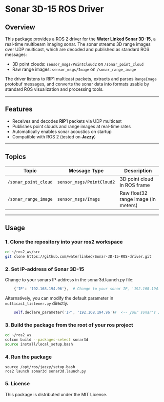 # Sonar 3D-15 ROS Driver

## Overview

This package provides a ROS 2 driver for the **Water Linked Sonar 3D-15**, a real-time multibeam imaging sonar. The sonar streams 3D range images over UDP multicast, which are decoded and published as standard ROS messages:

- 3D point clouds: `sensor_msgs/PointCloud2` on `/sonar_point_cloud`
- Raw range images: `sensor_msgs/Image` on `/sonar_range_image`

The driver listens to RIP1 multicast packets, extracts and parses `RangeImage` protobuf messages, and converts the sonar data into formats usable by standard ROS visualization and processing tools.

---

## Features

- Receives and decodes **RIP1** packets via UDP multicast
- Publishes point clouds and range images at real-time rates
- Automatically enables sonar acoustics on startup
- Compatible with ROS 2 (tested on **Jazzy**)

---

## Topics

| Topic               | Message Type              | Description                        |
|--------------------|---------------------------|------------------------------------|
| `/sonar_point_cloud` | `sensor_msgs/PointCloud2` | 3D point cloud in ROS frame        |
| `/sonar_range_image` | `sensor_msgs/Image`       | Raw float32 range image (in meters) |

---

## Usage

### 1. Clone the repository into your ros2 workspace

```bash
cd ~/ros2_ws/src
git clone https://github.com/waterlinked/Sonar-3D-15-ROS-driver.git
```

### 2. Set IP-address of Sonar 3D-15

Change to your sonars IP-address in the sonar3d.launch.py file:

```python
    {'IP': '192.168.194.96'},  # Change to your sonar IP, '192.168.194.96' is the fallback ip.
```
Alternatively, you can modify the default parameter in `multicast_listener.py` directly.

```python
    self.declare_parameter('IP', '192.168.194.96')#  <-- your sonar's IP here, '192.168.194.96' is the fallback ip.
```

### 3. Build the package from the root of your ros project

```bash
cd ~/ros2_ws
colcon build --packages-select sonar3d
source install/local_setup.bash
```

### 4. Run the package

```bash'
source /opt/ros/jazzy/setup.bash
ros2 launch sonar3d sonar3d.launch.py
```

### 5. License

This package is distributed under the MIT License.

